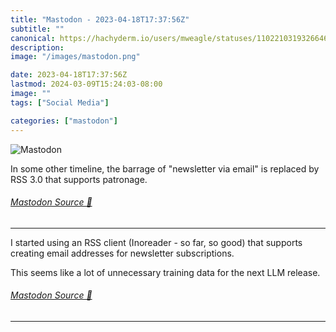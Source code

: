 ```yaml
---
title: "Mastodon - 2023-04-18T17:37:56Z"
subtitle: ""
canonical: https://hachyderm.io/users/mweagle/statuses/110221031932664640
description:
image: "/images/mastodon.png"

date: 2023-04-18T17:37:56Z
lastmod: 2024-03-09T15:24:03-08:00
image: ""
tags: ["Social Media"]

categories: ["mastodon"]
---
```

![Mastodon](/images/mastodon.png)

<p>In some other timeline, the barrage of &quot;newsletter via email&quot; is replaced by RSS 3.0 that supports patronage.</p>


###### [Mastodon Source 🐘](https://hachyderm.io/@mweagle/110221031932664640)

___

<p>I started using an RSS client (Inoreader - so far, so good) that supports creating email addresses for newsletter subscriptions. </p><p>This seems like a lot of unnecessary training data for the next LLM release.</p>


###### [Mastodon Source 🐘](https://hachyderm.io/@mweagle/110221062924304562)

___
